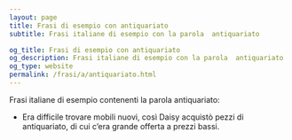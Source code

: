 ```yaml
---
layout: page
title: Frasi di esempio con antiquariato 
subtitle: Frasi italiane di esempio con la parola  antiquariato

og_title: Frasi di esempio con antiquariato 
og_description: Frasi italiane di esempio con la parola  antiquariato
og_type: website
permalink: /frasi/a/antiquariato.html
---
```


Frasi italiane di esempio contenenti la parola antiquariato:


- Era difficile trovare mobili nuovi, così Daisy acquistò pezzi di antiquariato, di cui c’era grande offerta a prezzi bassi.
